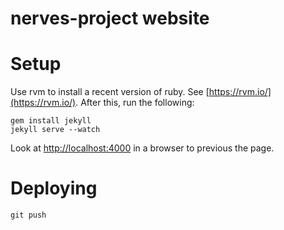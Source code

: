 # nerves-project website

# Setup

Use rvm to install a recent version of ruby. See
[https://rvm.io/](https://rvm.io/).
After this, run the following:

    gem install jekyll
    jekyll serve --watch

Look at [http://localhost:4000](http://localhost:4000) in a browser to
previous the page.

# Deploying

    git push

